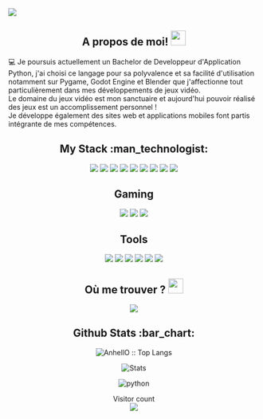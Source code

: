 <img src="https://document-export.canva.com/Zt4yU/DAEevbZt4yU/438/thumbnail/0001.png?X-Amz-Algorithm=AWS4-HMAC-SHA256&X-Amz-Credential=AKIAQYCGKMUHWDTJW6UD%2F20210925%2Fus-east-1%2Fs3%2Faws4_request&X-Amz-Date=20210925T233104Z&X-Amz-Expires=52694&X-Amz-Signature=8bcb43df2aaa168089ac03c946ecae2005f391b151f76d085e2256662ba39aa8&X-Amz-SignedHeaders=host&response-expires=Sun%2C%2026%20Sep%202021%2014%3A09%3A18%20GMT">
  

<h2 align="center"> A propos de moi! <img src="https://emojis.slackmojis.com/emojis/images/1558697023/5740/thanos.gif?1558697023" width=30px></h2>
<p>
 💻 Je poursuis actuellement un Bachelor de Developpeur d'Application Python, j'ai choisi ce langage pour sa polyvalence et sa facilité d'utilisation notamment sur Pygame, Godot  Engine et Blender que j'affectionne tout particulièrement dans mes développements de jeux vidéo.<br/>
Le domaine du jeux vidéo est mon sanctuaire et aujourd'hui pouvoir réalisé des jeux est un accomplissement personnel !<br/>
Je développe également des sites web et applications mobiles font partis intégrante de mes compétences.
</p>
   
<h2 align="center">My Stack :man_technologist:</h2>  
<p align="center">
 <img src="https://img.icons8.com/color/48/000000/html-5--v1.png"/> 
 <img src="https://img.icons8.com/color/48/000000/css3.png"/>
 <img src="https://img.icons8.com/color/48/000000/javascript--v1.png"/>
 <img src="https://img.icons8.com/color/48/000000/bootstrap.png"/>
 <img src="https://img.icons8.com/color/48/000000/react-native.png"/>
 <img src="https://img.icons8.com/color/48/000000/flutter.png"/>
 <img src="https://img.icons8.com/color/48/000000/python--v1.png"/>
 <img src="https://cdn.icon-icons.com/icons2/2107/PNG/48/file_type_kivy_icon_130489.png">
 <img src="https://cdn.icon-icons.com/icons2/2107/PNG/48/file_type_django_icon_130645.png">
</p>

<h2 align="center">Gaming</h2> 
<p align="center">
 <img src="https://img.icons8.com/fluent/48/000000/unity.png"/>
 <img src="https://img.icons8.com/color/48/000000/blender-3d.png"/>
 <img src="https://img.icons8.com/nolan/48/unreal-engine.png"/>
</p>


<h2 align="center">Tools</h2> 
<p align="center">
 <img src="https://img.icons8.com/fluent/48/000000/visual-studio-code-2019.png"/>
 <img src="https://img.icons8.com/color/48/000000/pycharm.png"/>
 <img src="https://img.icons8.com/color/48/000000/brave-web-browser.png"/>
 <img src="https://img.icons8.com/color/48/000000/windows-10.png"/>
 <img src="https://img.icons8.com/color/48/000000/ubuntu--v1.png"/>
 <img src="https://img.icons8.com/color/48/000000/adobe-xd--v1.png"/>
</p>  

<h2 align="center">Où me trouver ? <img src="https://emojis.slackmojis.com/emojis/images/1558697023/5740/thanos.gif?1558697023" width=30px></h2>
 
<p align="center">
 <a href="www.linkedin.com/in/thanos974"><img src="https://img.icons8.com/color/48/000000/linkedin.png"/></a>
</p> 

<h2 align="center">Github Stats :bar_chart:</h2>
   
<p align="center"><img src="https://github-readme-stats.vercel.app/api/top-langs/?username=Thanos974&langs_count=10&theme=tokyonight&layout=compact" alt="AnhellO :: Top Langs" /></p>
   
<p align="center">
<img align="center" alt="Stats" src="https://github-readme-stats.vercel.app/api?username=Thanos974&show_icons=true&theme=dark&hide=issues&hide_border=true&hide_title=true&count_private=true" >
</p>
   
<!-- <p align="center"><img src="https://thumbs.gfycat.com/GoodnaturedFondGaur-size_restricted.gif" alt="Synthwave" height="300" width="500"></p> -->

<div align="center">
 <img src="https://c.tenor.com/_7r8RXryt3QAAAAC/python-powered.gif" alt="python">
</div>    

<p align="center"> 
  Visitor count<br>
  <img src="https://profile-counter.glitch.me/Thanos974/count.svg" />
</p>


